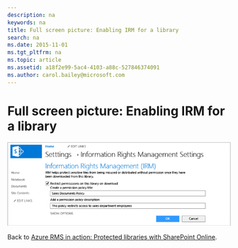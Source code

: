 ```yaml
---
description: na
keywords: na
title: Full screen picture: Enabling IRM for a library
search: na
ms.date: 2015-11-01
ms.tgt_pltfrm: na
ms.topic: article
ms.assetid: a18f2e99-5ac4-4103-a88c-527846374091
ms.author: carol.bailey@microsoft.com
---
```

# Full screen picture: Enabling IRM for a library
![](../Image/AzRMS_StoryboardSPO_2.PNG)

Back to [Azure RMS in action: Protected libraries with SharePoint Online](http://technet.microsoft.com/library/jj585026.aspx).

